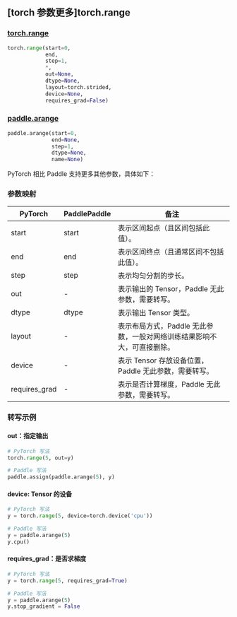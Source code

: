 ## [torch 参数更多]torch.range

###  [torch.range](https://pytorch.org/docs/stable/generated/torch.range.html?highlight=range#torch.range)

```python
torch.range(start=0,
            end,
            step=1,
            *,
            out=None,
            dtype=None,
            layout=torch.strided,
            device=None,
            requires_grad=False)
```

###  [paddle.arange](https://www.paddlepaddle.org.cn/documentation/docs/zh/develop/api/paddle/arange_cn.html)

```python
paddle.arange(start=0,
              end=None,
              step=1,
              dtype=None,
              name=None)
```

PyTorch 相比 Paddle 支持更多其他参数，具体如下：

### 参数映射

| PyTorch       | PaddlePaddle | 备注                                                         |
| ------------- | ------------ | ------------------------------------------------------------ |
| start         | start        | 表示区间起点（且区间包括此值）。                             |
| end           | end          | 表示区间终点（且通常区间不包括此值）。                       |
| step          | step         | 表示均匀分割的步长。                                         |
| out           | -            | 表示输出的 Tensor，Paddle 无此参数，需要转写。           |
| dtype         | dtype        | 表示输出 Tensor 类型。                                       |
| layout        | -            | 表示布局方式，Paddle 无此参数，一般对网络训练结果影响不大，可直接删除。 |
| device        | -            | 表示 Tensor 存放设备位置，Paddle 无此参数，需要转写。    |
| requires_grad | -            | 表示是否计算梯度，Paddle 无此参数，需要转写。            |

### 转写示例

#### out：指定输出

```python
# PyTorch 写法
torch.range(5, out=y)

# Paddle 写法
paddle.assign(paddle.arange(5), y)
```

#### device: Tensor 的设备

```python
# PyTorch 写法
y = torch.range(5, device=torch.device('cpu'))

# Paddle 写法
y = paddle.arange(5)
y.cpu()
```

#### requires_grad：是否求梯度

```python
# PyTorch 写法
y = torch.range(5, requires_grad=True)

# Paddle 写法
y = paddle.arange(5)
y.stop_gradient = False
```
